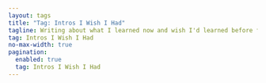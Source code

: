 ```yaml
---
layout: tags
title: "Tag: Intros I Wish I Had"
tagline: Writing about what I learned now and wish I'd learned before for others
tag: Intros I Wish I Had
no-max-width: true
pagination:
  enabled: true
  tag: Intros I Wish I Had
---
```

